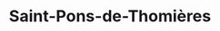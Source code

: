 ---
title: Saint-Pons-de-Thomières
url: /saint-pons-de-thomieres/
latitude: 43.488
longitude: 2.76
---